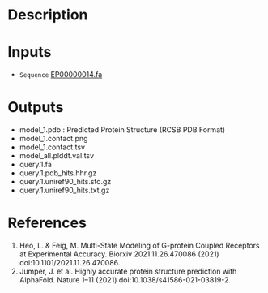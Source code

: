 # Description 

# Inputs
* `Sequence` [EP00000014.fa](https://docs.ad3.io/media/apps/alphafold2_multistate/examples/input/EP00000014.fa)

# Outputs

* model_1.pdb : Predicted Protein Structure (RCSB PDB Format)
* model_1.contact.png
* model_1.contact.tsv
* model_all.plddt.val.tsv
* query.1.fa
* query.1.pdb_hits.hhr.gz
* query.1.uniref90_hits.sto.gz
* query.1.uniref90_hits.txt.gz


# References

1. Heo, L. & Feig, M. Multi-State Modeling of G-protein Coupled Receptors at Experimental Accuracy. Biorxiv 2021.11.26.470086 (2021) doi:10.1101/2021.11.26.470086.
2. Jumper, J. et al. Highly accurate protein structure prediction with AlphaFold. Nature 1–11 (2021) doi:10.1038/s41586-021-03819-2.

